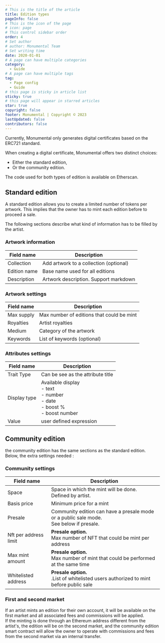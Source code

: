 ```yaml
---
# This is the title of the article
title: Edition types
pageInfo: false
# This is the icon of the page
# icon: page
# This control sidebar order
order: 4
# Set author
# author: Monumental Team
# Set writing time
date: 2020-01-01
# A page can have multiple categories
category:
  - Guide
# A page can have multiple tags
tag:
  - Page config
  - Guide
# this page is sticky in article list
sticky: true
# this page will appear in starred articles
star: true
copyright: false
footer: Monumental | Copyright © 2023
lastUpdated: false
contributors: false
---
```


Currently, Monumental only generates digital certificates based on the ERC721 standard.

When creating a digital certificate, Monumental offers two distinct choices:
- Either the standard edition,
- Or the community edition.

The code used for both types of edition is available on Etherscan.

## Standard edition

A standard edition allows you to create a limited number of tokens per artwork.
This implies that the owner has to mint each edition before to proceed a sale.

The following sections describe what kind of information has to be filled by the artist.
### Artwork information


| Field name | Description |
| ---------- | ----------- |
| Collection | Add artwork to a collection (optional)|
| Edition name | Base name used for all editions|
| Description | Artwork description. Support markdown|


### Artwork settings

| Field name | Description |
| ---------- | ----------- |
| Max supply | Max number of editions that could be mint|
| Royalties | Artist royalties|
| Medium | Category of the artwork|
| Keywords | List of keywords (optional)|


### Attributes settings

| Field name | Description |
| ---------- | ----------- |
| Trait Type | Can be see as the attribute title|
| Display type | Available display<br> - text<br>- number<br>- date<br>- boost %<br>- boost number|
| Value | user defined expression|


## Community edition

the community edition has the same sections as the standard edition.
Below, the extra settings needed :

### Community settings


| Field name | Description |
| ---------- | ----------- |
| Space | Space in which the mint will be done.<br>Defined by artist.|
| Basis price | Minimum price for a mint|
| Presale | Community edition can have a presale mode or a public sale mode. <br>See below if presale.|
| Nft per address limit | **Presale option.**<br>Max number of NFT that could be mint per address |
| Max mint amount | **Presale option.**<br>Max number of mint that could be performed at the same time|
| Whitelisted address | **Presale option.**<br>.List of whitelisted users authorized to mint before public sale|

### First and second market

If an artist mints an edition for their own account, it will be available on the first market and all associated fees and commissions will be applied. <br>
If the minting is done through an Ethereum address different from the artist's, the edition will be on the second market, and the community edition smart contract will allow the owner to operate with commissions and fees from the second market via an internal transfer.
